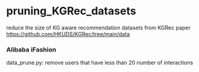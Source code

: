 # pruning_KGRec_datasets
reduce the size of KG aware recommendation datasets from KGRec paper
https://github.com/HKUDS/KGRec/tree/main/data

### Alibaba iFashion
data_prune.py: remove users that have less than 20 number of interactions

